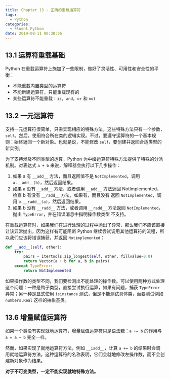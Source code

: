 ```yaml
---
title: Chapter 13 - 正确的重载运算符
tags:
  - Python
categories:
  - Fluent Python
date: 2019-08-11 00:38:36
---
```



## 13.1 运算符重载基础

Python 在重载运算符上施加了一些限制，做好了灵活性、可用性和安全性的平衡：

- 不能重载内置类型的运算符
- 不能新建运算符，只能重载现有的
- 某些运算符不能重载：`is`，`and`，`or` 和 `not`

## 13.2 一元运算符

支持一元运算符很简单，只需实现相应的特殊方法。这些特殊方法只有一个参数，`self`。然后，使用符合所在类的逻辑实现。不过，要遵守运算符的一个基本规则：始终返回一个新对象。也就是说，不能修改 `self`，要创建并返回合适类型的新实例。

为了支持涉及不同类型的运算，Python 为中缀运算符特殊方法提供了特殊的分派机制。对表达式 `a + b` 来说，解释器会执行以下几步操作：

1. 如果 a 有 `__add__` 方法，而且返回值不是 `NotImplemented`，调用 `a.__add__(b)`，然后返回结果。
2. 如果 a 没有 `__add__` 方法，或者调用 `__add__` 方法返回 NotImplemented，检查 b 有没有 `__radd__` 方法，如果有，而且没有 返回 `NotImplemented`，调用 `b.__radd__(a)`，然后返回结果。
3. 如果 b 没有 `__radd__` 方法，或者调用 `__radd__` 方法返回 `NotImplemented`，抛出 `TypeError`，并在错误消息中指明操作数类型 不支持。

在重载运算符时，如果我们在进行处理的过程中抛出了异常，那么我们不应该直接让该异常抛出，因为这样有可能阻断 Python 继续尝试调用其他运算符的流程，所以我们应该将错误捕获，并返回 `Notimplemented`：

```python
def __add__(self, other): 
    try:
        pairs = itertools.zip_longest(self, other, fillvalue=0.0) 
        return Vector(a + b for a, b in pairs) 
    except TypeError:  
        return NotImplemented
```

如果操作数的类型不同，我们要检测出不能处理的操作数。可以使用两种方式处理这个问题：一种是鸭子类型，直接尝试执行运算，如果有问题，捕获 `TypeError` 异常；另一种是显式使用 `isinstance` 测试，但是不能测试具体类，而要测试例如 `numbers.Real` 这样的抽象基类。

## 13.6 增量赋值运算符

如果一个类没有实现就地运算符，增量赋值运算符只是语法糖：`a += b` 的作用与 `a = a + b` 完全一样。

然而，如果实现了就地运算符方法，例如 `__iadd__`，计算 `a += b` 的结果时会调用就地运算符方法。这种运算符的名称表明，它们会就地修改左操作数，而不会创建新对象作为结果。

**对于不可变类型，一定不能实现就地特殊方法。**



